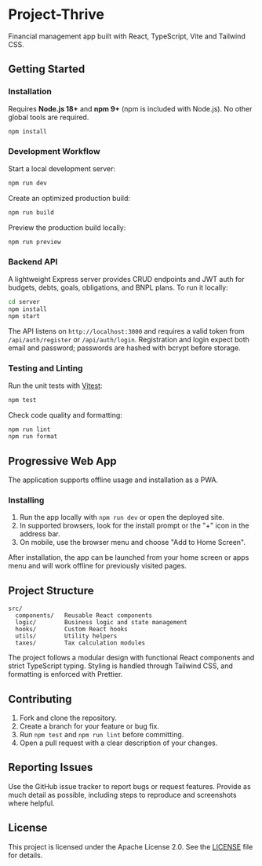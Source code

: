 # Project-Thrive

Financial management app built with React, TypeScript, Vite and Tailwind CSS.

## Getting Started

### Installation

Requires **Node.js 18+** and **npm 9+** (npm is included with Node.js). No other global tools are required.

```bash
npm install
```

### Development Workflow

Start a local development server:

```bash
npm run dev
```

Create an optimized production build:

```bash
npm run build
```

Preview the production build locally:

```bash
npm run preview
```

### Backend API

A lightweight Express server provides CRUD endpoints and JWT auth for budgets, debts, goals, obligations, and BNPL plans. To run it locally:

```bash
cd server
npm install
npm start
```

The API listens on `http://localhost:3000` and requires a valid token from `/api/auth/register` or `/api/auth/login`.
Registration and login expect both email and password; passwords are hashed with bcrypt before storage.

### Testing and Linting

Run the unit tests with [Vitest](https://vitest.dev/):

```bash
npm test
```

Check code quality and formatting:

```bash
npm run lint
npm run format
```

## Progressive Web App

The application supports offline usage and installation as a PWA.

### Installing

1. Run the app locally with `npm run dev` or open the deployed site.
2. In supported browsers, look for the install prompt or the "+" icon in the address bar.
3. On mobile, use the browser menu and choose "Add to Home Screen".

After installation, the app can be launched from your home screen or apps menu and will work offline for previously visited pages.

## Project Structure

```
src/
  components/   Reusable React components
  logic/        Business logic and state management
  hooks/        Custom React hooks
  utils/        Utility helpers
  taxes/        Tax calculation modules
```

The project follows a modular design with functional React components and strict TypeScript typing. Styling is handled through Tailwind CSS, and formatting is enforced with Prettier.

## Contributing

1. Fork and clone the repository.
2. Create a branch for your feature or bug fix.
3. Run `npm test` and `npm run lint` before committing.
4. Open a pull request with a clear description of your changes.

## Reporting Issues

Use the GitHub issue tracker to report bugs or request features. Provide as much detail as possible, including steps to reproduce and screenshots where helpful.

## License

This project is licensed under the Apache License 2.0. See the [LICENSE](LICENSE) file for details.
